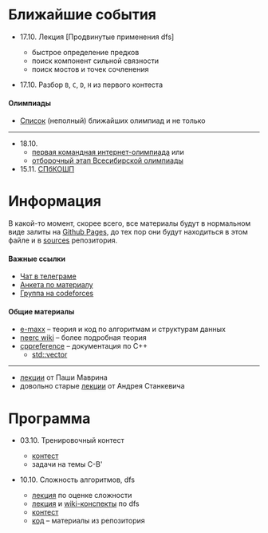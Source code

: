 # Ближайшие события

- 17.10. Лекция \[Продвинутые применения dfs\]
    - быстрое определение предков
    - поиск компонент сильной связности
    - поиск мостов и точек сочленения

- 17.10. Разбор `B`, `C`, `D`, `H` из первого контеста

#### Олимпиады

- [Список](https://clist.by) (неполный) ближайших олимпиад и не только
---

- 18.10. 
    - [первая командная интернет-олимпиада](https://neerc.ifmo.ru/school/io) или
    - [отборочный этап Всесибирской олимпиады](https://sesc.nsu.ru/olymp-vsesib)
- 15.11. [СПбКОШП](https://neerc.ifmo.ru/school/russia-team)

# Информация

В какой-то момент, скорее всего, все материалы будут в нормальном виде залиты на 
[Github Pages](https://pages.github.com/), до тех пор они будут находиться в этом файле и в 
[sources](sources) репозитория.

#### Важные ссылки

- [Чат в телеграме](https://t.me/itmo_bx)
- [Анкета по материалу](https://forms.gle/NsGiJbbwHd2uu34v9)
- [Группа на codeforces](https://itmobx.contest.codeforces.com)

#### Общие материалы

- [e-maxx](https://e-maxx.ru/algo) &ndash; теория и код по алгоритмам и структурам данных
- [neerc wiki](https://neerc.itmo.ru/wiki) &ndash; более подробная теория
- [cppreference](https://ru.cppreference.com) &ndash; документация по C++
    - [std::vector](https://ru.cppreference.com/w/cpp/container/vector)
---

- [лекции](https://www.youtube.com/user/pavelmavrin) от Паши Маврина
- довольно старые [лекции](https://www.youtube.com/playlist?list=PLDrmKwRSNx7KcHxyf9hSmF3fTLKSwujkM) от Андрея Станкевича

# Программа

- 03.10. Тренировочный контест
    - [контест](https://itmobx.contest.codeforces.com/group/7CxanISe1r/contest/297689)
    - задачи на темы C-B'

- 10.10. Сложность алгоритмов, dfs
    - [лекция](https://www.youtube.com/watch?v=8BniwdaAUMc) по оценке сложности
    - [лекция](https://www.youtube.com/watch?v=RPIE0lXAIv4) и [wiki-конспекты](http://neerc.ifmo.ru/wiki/index.php?title=Обход_в_глубину,_цвета_вершин) по dfs
    - [контест](https://itmobx.contest.codeforces.com/group/7CxanISe1r/contest/298573)
    - [код](sources/c01dfs) &ndash; материалы из репозитория
